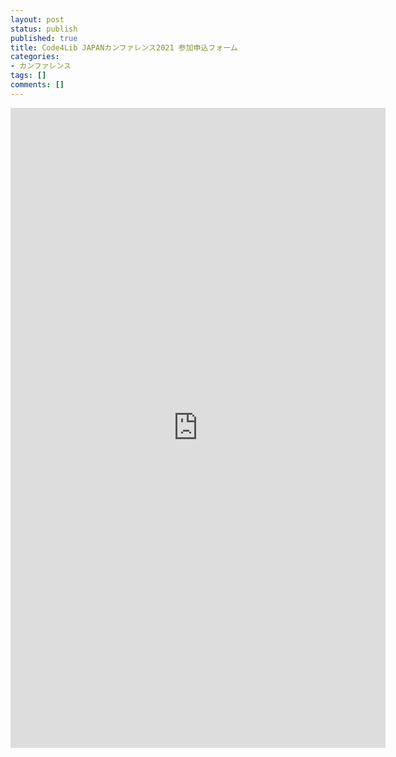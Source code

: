 ```yaml
---
layout: post
status: publish
published: true
title: Code4Lib JAPANカンファレンス2021 参加申込フォーム
categories:
- カンファレンス
tags: []
comments: []
---
```

<p><iframe src="https://docs.google.com/forms/d/e/1FAIpQLSd0Ntd4J3C_4HNK-QkdgzXEhDmpUJMm7E4_ivVkp3PES8JCRQ/viewform?embedded=true" width="600" height="1024" frameborder="0" marginheight="0" marginwidth="0">読み込んでいます...</iframe></p>

